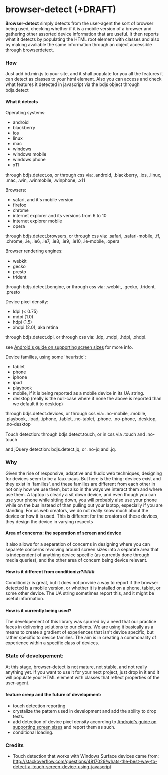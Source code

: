 browser-detect (+DRAFT)
==============

__Browser-detect__  simply detects from the user-agent the sort of browser being used, checking whether if it is a mobile version of a browser and gathering other assorted device information that are useful. It then reports what it detects by populating the HTML root element with classes and also by making avaliable the same information through an object accessible through browserdetect. 

### How ###

Just add bd.min.js to your site, and it shall populate for you all the features it can detect as classes to your html element. Also you can access and check what features it detected in javascript via the bdjs object through bdjs.detect

#### What it detects ####

Operating systems:
* android
* blackberry
* ios
* linux
* mac
* windows
* windows mobile
* windows phone
* x11

through bdjs.detect.os, or through css via: .android, .blackberry, .ios, .linux, .mac, .win, .winmobile, .winphone, .x11

Browsers:
* safari, and it's mobile version
* firefox
* chrome
* internet explorer and its versions from 6 to 10
* internet explorer mobile
* opera

through bdjs.detect.browsers, or through css via: .safari, .safari-mobile, .ff, .chrome, .ie, .ie6, .ie7, .ie8, .ie9, .ie10, .ie-mobile, .opera

Browser rendering engines:
* webkit
* gecko
* presto
* trident

through bdjs.detect.bengine, or through css via: .webkit, .gecko, .trident, .presto

Device pixel density:
* ldpi (< 0.75)
* mdpi (1.0)
* hdpi (1.5)
* xhdpi (2.0), aka retina
 
through bdjs.detect.dpi, or through css via: .ldp, .mdpi, .hdpi, .xhdpi.

see [Android's guide on supporting screen sizes](http://developer.android.com/guide/practices/screens_support.html) for more info.

Device families, using some 'heuristic':
* tablet
* phone
* iphone
* ipad
* playbook
* mobile, if it is being reported as a mobile device in its UA string.
* desktop (really is the null-case where if none the above is reported than we default it to desktop)

through bdjs.detect.devices, or through css via: .no-mobile, .mobile, .playbook, .ipad, .iphone, .tablet, .no-tablet, .phone. .no-phone, .desktop, .no-desktop

Touch detection: through bdjs.detect.touch, or in css via .touch and .no-touch

and jQuery detection: bdjs.detect.jq, or .no-jq and .jq.



### Why ###

Given the rise of responsive, adaptive and fludic web techniques, designing for devices seem to be a faux-paus. 
But here is the thing: devices exist and they exist in 'families', and these families are different from each other in not only how we use them, but also in the ways we interact them and where use them. A laptop is clearly a sit down device, and even though you can use your phone while sitting down, you will probably also use your phone while on the bus instead of than pulling out your laptop, especially if you are standing. For us web creators, we do not really know much about the device or how it is used. This is different for the creators of these devices, they design the device in varying respects 

#### Area of concerns: the seperation of screen and device ####
It also allows for a separation of concerns in designing where you can separete concerns revolving around screen sizes into a separate area that is independent of anything device specific (as currently done through media queries), and the other area of concern being device relevant.   

#### How is it different from conditionizr?####
	
Conditionizr is great, but it does not provide a way to report if the browser detected is a mobile version, or whether it is installed on a phone, tablet, or some other device. The UA string sometimes report this, and it might be useful information.

#### How is it currently being used? ####
  
The developement of this library was spurred by a need that our practice faces in delivering solutions to our clients. We are using it basically as a means to create a gradient of experiences that isn't device specific, but rather specific to device families. The aim is in creating a commonality of experience within a specific class of devices.

	
### State of developement: ###

At this stage, browser-detect is not mature, not stable, and not really anything yet. If you want to use it for your next project, just drop in it and it will populate your HTML element with classes that reflect properties of the user-agent.
	
#### feature creep and the future of development: ####
 
* touch detection reporting
* crystalize the pattern used in development and add the ability to drop tests.
* add detection of device pixel density according to [Android's guide on supporting screen sizes](http://developer.android.com/guide/practices/screens_support.html) and report them as such.
* conditional loading.

### Credits ###
* Touch detection that works with Windows Surface devices came from: http://stackoverflow.com/questions/4817029/whats-the-best-way-to-detect-a-touch-screen-device-using-javascript

